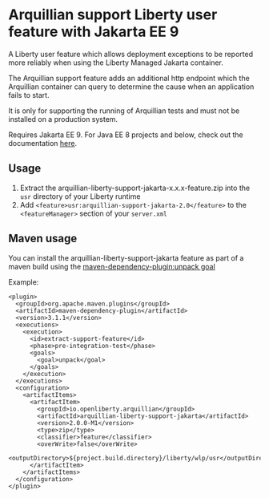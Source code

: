 # Arquillian support Liberty user feature with Jakarta EE 9

A Liberty user feature which allows deployment exceptions to be reported more reliably when using the Liberty Managed Jakarta container.

The Arquillian support feature adds an additional http endpoint which the Arquillian container can query to determine the cause when an application fails to start.

It is only for supporting the running of Arquillian tests and must not be installed on a production system.

Requires Jakarta EE 9. For Java EE 8 projects and below, check out the documentation [here](README.md).


## Usage

1. Extract the arquillian-liberty-support-jakarta-x.x.x-feature.zip into the `usr` directory of your Liberty runtime
1. Add `<feature>usr:arquillian-support-jakarta-2.0</feature>` to the `<featureManager>` section of your `server.xml`

## Maven usage

You can install the arquillian-liberty-support-jakarta feature as part of a maven build using the [maven-dependency-plugin:unpack goal](https://maven.apache.org/plugins/maven-dependency-plugin/unpack-mojo.html)

Example:

    <plugin>
      <groupId>org.apache.maven.plugins</groupId>
      <artifactId>maven-dependency-plugin</artifactId>
      <version>3.1.1</version>
      <executions>
        <execution>
          <id>extract-support-feature</id>
          <phase>pre-integration-test</phase>
          <goals>
            <goal>unpack</goal>
          </goals>
        </execution>
      </executions>
      <configuration>
        <artifactItems>
          <artifactItem>
            <groupId>io.openliberty.arquillian</groupId>
            <artifactId>arquillian-liberty-support-jakarta</artifactId>
            <version>2.0.0-M1</version>
            <type>zip</type>
            <classifier>feature</classifier>
            <overWrite>false</overWrite>
            <outputDirectory>${project.build.directory}/liberty/wlp/usr</outputDirectory>
          </artifactItem>
        </artifactItems>
      </configuration>
    </plugin>
